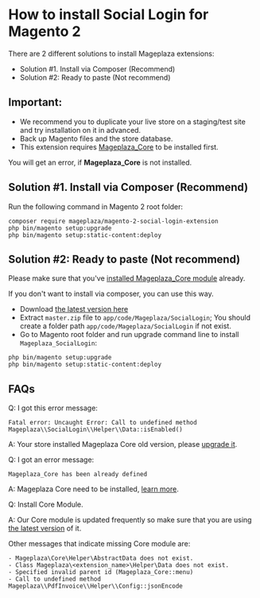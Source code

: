 # How to install Social Login for Magento 2

There are 2 different solutions to install Mageplaza extensions:

- Solution #1. Install via Composer (Recommend)
- Solution #2: Ready to paste (Not recommend)

## Important:
- We recommend you to duplicate your live store on a staging/test site and try installation on it in advanced.
- Back up Magento files and the store database.
- This extension requires [Mageplaza_Core](https://github.com/mageplaza/module-core) to be installed first.

You will get an error, if **Mageplaza_Core** is not installed.

## Solution #1. Install via Composer (Recommend)

Run the following command in Magento 2 root folder:

```
composer require mageplaza/magento-2-social-login-extension
php bin/magento setup:upgrade
php bin/magento setup:static-content:deploy
```

## Solution #2: Ready to paste (Not recommend)

Please make sure that you've [installed Mageplaza_Core module](https://github.com/mageplaza/module-core#how-to-install--upgrade-mageplaza_core) already.

If you don't want to install via composer, you can use this way. 

- Download [the latest version here](https://github.com/mageplaza/magento-2-social-login/archive/master.zip) 
- Extract `master.zip` file to `app/code/Mageplaza/SocialLogin`; You should create a folder path `app/code/Mageplaza/SocialLogin` if not exist.
- Go to Magento root folder and run upgrade command line to install `Mageplaza_SocialLogin`:

```
php bin/magento setup:upgrade
php bin/magento setup:static-content:deploy
```

## FAQs

Q: I got this error message: 
```
Fatal error: Uncaught Error: Call to undefined method Mageplaza\\SocialLogin\\Helper\\Data::isEnabled()
```
A: Your store installed Mageplaza Core old version, please [upgrade it](https://github.com/mageplaza/module-core#12-upgrade).

Q: I got an error message:

```
Mageplaza_Core has been already defined
```
A: Mageplaza Core need to be installed, [learn more](ttps://github.com/mageplaza/module-core#how-to-install--upgrade-mageplaza_core).


Q: Install Core Module.

A: Our Core module is updated frequently so make sure that you are using [the latest version](https://github.com/mageplaza/module-core) of it.


Other messages that indicate missing Core module are: 

```
- Mageplaza\Core\Helper\AbstractData does not exist.
- Class Mageplaza\<extension_name>\Helper\Data does not exist.
- Specified invalid parent id (Mageplaza_Core::menu)
- Call to undefined method Mageplaza\\PdfInvoice\\Helper\\Config::jsonEncode
```
